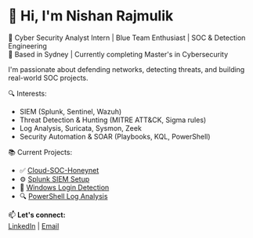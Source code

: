 # 👋 Hi, I'm Nishan Rajmulik

🎯 Cyber Security Analyst Intern | Blue Team Enthusiast | SOC & Detection Engineering  
📍 Based in Sydney | Currently completing Master's in Cybersecurity  

I'm passionate about defending networks, detecting threats, and building real-world SOC projects.

🔍 Interests:
- SIEM (Splunk, Sentinel, Wazuh)
- Threat Detection & Hunting (MITRE ATT&CK, Sigma rules)
- Log Analysis, Suricata, Sysmon, Zeek
- Security Automation & SOAR (Playbooks, KQL, PowerShell)

📚 Current Projects:
- ✅ [Cloud-SOC-Honeynet](https://github.com/nishanrajmulik1/Cloud-SOC-Honeynet)
- ⚙️ [Splunk SIEM Setup](https://github.com/nishanrajmulik1/Splunk-SIEM-Setup)
- 🧪 [Windows Login Detection](https://github.com/nishanrajmulik1/Windows-Login-Detection)
- 🔍 [PowerShell Log Analysis](https://github.com/nishanrajmulik1/PowerShell-Log-Analysis)

📫 **Let's connect:**  
[LinkedIn](https://www.linkedin.com/in/nishanrajmulik/) | [Email](mailto:nishan.rajmulik117@outlook.com)

